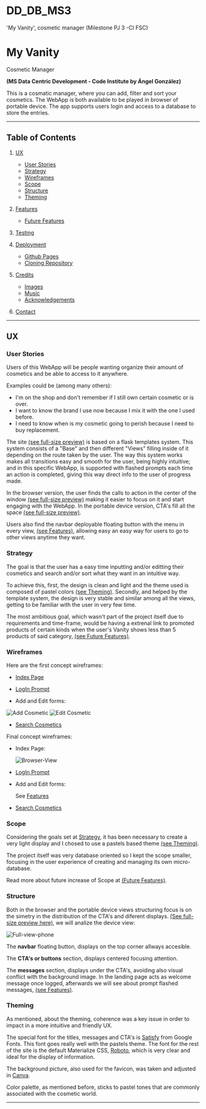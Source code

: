 # DD_DB_MS3
'My Vanity', cosmetic manager (Milestone PJ 3 -CI FSC)

# My Vanity
Cosmetic Manager

**(MS Data Centric Development - Code Institute by Ángel González)**

This is a cosmatic manager, where you can add, filter and sort your cosmetics. The WebApp is both available to be played in browser of portable device. The app supports users login and access to a database to store the entries.

---

## **Table of Contents**

1. [UX](#UX)
    * [User Stories](#User-Stories)
    * [Strategy](#Strategy)
    * [Wireframes](#Wireframes)
    * [Scope](#Scope)
    * [Structure](#Structure)
    * [Theming](#Theming)
2. [Features](#Features)
    * [Future Features](#Future-Features-Objectives)

3. [Testing](#Testing)
4. [Deployment](#Deployment)

    * [Github Pages](#Configuration-of-GitHub-Pages)
    * [Cloning Repository](#Cloning-the-Repository)

5. [Credits](#Credits)

    * [Images](#Images)
    * [Music](#Music)
    * [Acknowledgements](#Acknowledgements)

6. [Contact](#Contact)

---
## UX
### User Stories
Users of this WebApp will be people wanting organize their amount of cosmetics and be able to access to it anywhere.

Examples could be (among many others):
* I'm on the shop and don't remember if I still own certain cosmetic or is over.
* I want to know the brand I use now because I mix it with the one I used before.
* I need to know when is my cosmetic going to perish because I need to buy replacement.

The site [(see full-size preview)](/packageapp/static/images/screencaptures/full-view-browser.png) is based on a flask templates system. This system consists of a "Base" and then different "Views" filling inside of it depending on the route taken by the user. The way this system works makes all transitions easy and smooth for the user, being highly intuitive; and in this specific WebApp, is supported with flashed prompts each time an action is completed, giving this way direct info to the user of progress made.

In the browser version, the user finds the calls to action in the center of the window [(see full-size preview)](/packageapp/static/images/screencaptures/full-view-browser.png) making it easier to focus on it and start engaging with the WebApp. In the portable device version, CTA's fill all the space [(see full-size preview)](/packageapp/static/images/screencaptures/full-view-phone.png).

Users also find the navbar deployable floating button with the menu in every view, [(see Features)](#Features), allowing easy an easy way for users to go to other views anytime they want.

### Strategy
The goal is that the user has a easy time inputting and/or editting their cosmetics and search and/or sort what they want in an intuitive way.

To achieve this, first, the design is clean and light and the theme used is composed of pastel colors [(see Theming)](#Theming). Secondly, and helped by the template system, the design is very stable and similar among all the views, getting to be familiar with the user in very few time.

The most ambitious goal, which wasn't part of the project itself due to requirements and time-frame, would be having a extrenal link to promoted products of certain kinds when the user's Vanity shows less than 5 products of said category, [(see Future Features)](#Future-Features-Objectives).

### Wireframes
Here are the first concept wireframes:

* [Index Page](/packageapp/static/wireframes/draft/Home.png "Index Page")

* [LogIn Prompt](/packageapp/static/wireframes/draft/LogIn.png "LogIn Prompt")

* Add and Edit forms: 

![Add Cosmetic](/packageapp/static/wireframes/draft/New_Prod.png "Add Cosmetic") 
![Edit Cosmetic](/packageapp/static/wireframes/draft/Edit_Prod.png "Edit Cosmetic") 

* [Search Cosmetics](/packageapp/static/wireframes/draft/Search_Result.png "Search Cosmetics")

Final concept wireframes:

* Index Page: 

    ![Browser-View](/packageapp/static/wireframes/idea/Home.png "Browser View")

* [LogIn Prompt](/packageapp/static/wireframes/idea/LogIn.png "LogIn Prompt")

* Add and Edit forms: 

    See [Features](#Features)

* [Search Cosmetics](/packageapp/static/wireframes/idea/Search_Result.png "Search Cosmetics")

### Scope
Considering the goals set at [Strategy](#Strategy), it has been necessary to create a very light display and I chosed to use a pastels based theme [(see Theming)](#Theming).

The project itself was very database oriented so I kept the scope smaller, focusing in the user experience of creating and managing its own micro-database.

Read more about future increase of Scope at [(Future Features)](#Future-Features-Objectives).

### Structure
Both in the browser and the portable device views structuring focus is on the simetry in the distribution of the CTA's and diferent displays. [(See full-size preview here)](/packageapp/static/images/screencaptures/full-view-browser.png), we will analize the device view:

  ![Full-view-phone](/packageapp/static/images/screencaptures/full-view-phone.png "Phone View")

The **navbar** floating button, displays on the top corner allways accesible.

The **CTA's or buttons** section, displays centered focusing attention.

The **messages** section, displays under the CTA's, avoiding also visual conflict with the background image. In the landing page acts as welcome message once logged, afterwards we will see about prompt flashed messages, [(see Features)](#Features).

### Theming
As mentioned, about the theming, coherence was a key issue in order to impact in a more intuitive and friendly UX.

The special font for the titles, messages and CTA's is [Satisfy](https://fonts.google.com/specimen/Satisfy) from Google Fonts. This font goes really well with the pastels theme. The font for the rest of the site is the default Materialize CSS, [Roboto](https://fonts.google.com/specimen/Roboto), which is very clear and ideal for the display of information.

The background picture, also used for the favicon, was taken and adjusted in [Canva](https://www.canva.com/).

Color palette, as mentioned before, sticks to pastel tones that are commonly associated with the cosmetic world.

---

